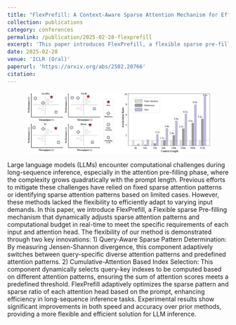```yaml
---
title: "FlexPrefill: A Context-Aware Sparse Attention Mechanism for Efficient Long-Sequence Inference"
collection: publications
category: conferences
permalink: /publication/2025-02-28-flexprefill
excerpt: 'This paper introduces FlexPrefill, a flexible sparse pre-filling mechanism for large language models that dynamically adjusts attention patterns in real-time, improving speed and accuracy in long-sequence inference compared to prior sparse attention methods.'
date: 2025-02-28
venue: 'ICLR (Oral)'
paperurl: 'https://arxiv.org/abs/2502.20766'
citation: 
---
```


<figure>
  <img src="/images/flexprefill.jpg">
</figure>

Large language models (LLMs) encounter computational challenges during long-sequence inference, especially in the attention pre-filling phase, where the complexity grows quadratically with the prompt length. Previous efforts to mitigate these challenges have relied on fixed sparse attention patterns or identifying sparse attention patterns based on limited cases. However, these methods lacked the flexibility to efficiently adapt to varying input demands. In this paper, we introduce FlexPrefill, a Flexible sparse Pre-filling mechanism that dynamically adjusts sparse attention patterns and computational budget in real-time to meet the specific requirements of each input and attention head. The flexibility of our method is demonstrated through two key innovations: 1) Query-Aware Sparse Pattern Determination: By measuring Jensen-Shannon divergence, this component adaptively switches between query-specific diverse attention patterns and predefined attention patterns. 2) Cumulative-Attention Based Index Selection: This component dynamically selects query-key indexes to be computed based on different attention patterns, ensuring the sum of attention scores meets a predefined threshold. FlexPrefill adaptively optimizes the sparse pattern and sparse ratio of each attention head based on the prompt, enhancing efficiency in long-sequence inference tasks. Experimental results show significant improvements in both speed and accuracy over prior methods, providing a more flexible and efficient solution for LLM inference.
